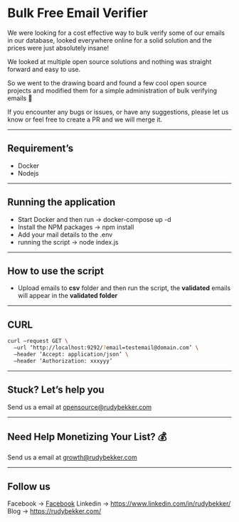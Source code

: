# Bulk Free Email Verifier
We were looking for a cost effective way to bulk verify some of our emails in our database, looked everywhere online for a solid solution and the prices were just absolutely insane! 

We looked at multiple open source solutions and nothing was straight forward and easy to use. 

So we went to the drawing board and found a few cool open source projects and modified them for a simple administration of bulk verifying emails 🎉

If you encounter any bugs or issues, or have any suggestions, please let us know or feel free to create a PR and we will merge it.

---

## Requirement’s
- Docker
- Nodejs

---

## Running the application
- Start Docker and then run -> docker-compose up -d
- Install the NPM packages -> npm install
- Add your mail details to the .env
- running the script -> node index.js

---

## How to use the script
- Upload emails to **csv** folder and then run the script, the **validated** emails will appear in the **validated folder**

---

## CURL
``` bash
curl —request GET \
  —url ‘http://localhost:9292/?email=testemail@domain.com’ \
  —header ‘Accept: application/json’ \
  —header ‘Authorization: xxxyyy’
```


---
## Stuck? Let’s help you
Send us a email at opensource@rudybekker.com

----

## Need Help Monetizing Your List? 💰
Send us a email at growth@rudybekker.com

---
## Follow us
Facebook -> [Facebook](https://www.facebook.com/rudy.bekker.391)
Linkedin -> https://www.linkedin.com/in/rudybekker/
Blog -> https://rudybekker.com/